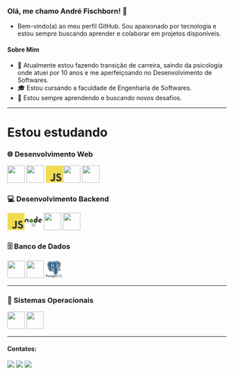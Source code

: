 ### Olá, me chamo André Fischborn! 👋

- Bem-vindo(a) ao meu perfil GitHub. Sou apaixonado por tecnologia e estou sempre buscando aprender e colaborar em projetos disponíveis.

#### Sobre Mim
- 🚀 Atualmente estou fazendo transição de carreira, saindo da psicologia onde atuei por 10 anos e me aperfeiçoando no Desenvolvimento de Softwares.
- 🎓 Estou cursando a faculdade de Engenharia de Softwares.
- 🌱 Estou sempre aprendendo e buscando novos desafios.


---
# Estou estudando

### 🌐 Desenvolvimento Web 
<img loading="lazy" src="https://cdn.jsdelivr.net/gh/devicons/devicon/icons/html5/html5-original-wordmark.svg" width="40" height="40"/> <img loading="lazy" src="https://cdn.jsdelivr.net/gh/devicons/devicon/icons/css3/css3-original-wordmark.svg" width="40" height="40"/> <img loading="lazy" src="https://github.com/devicons/devicon/blob/v2.15.1/icons/javascript/javascript-original.svg" width="40" height="40"/><img loading="lazy" src="https://cdn.jsdelivr.net/gh/devicons/devicon/icons/react/react-original.svg" width="40" height="40"/> <img loading="lazy" src="https://cdn.jsdelivr.net/gh/devicons/devicon/icons/bootstrap/bootstrap-original.svg" width="40" height="40"/>


### 💻 Desenvolvimento Backend 
<img loading="lazy" src="https://github.com/devicons/devicon/blob/v2.15.1/icons/javascript/javascript-original.svg" width="40" height="40"/><img loading="lazy" src="https://github.com/devicons/devicon/blob/v2.15.1/icons/nodejs/nodejs-original-wordmark.svg" width="40" height="40"/>
<img loading="lazy" src="https://cdn.jsdelivr.net/gh/devicons/devicon/icons/python/python-original.svg" width="40" height="40"/> <img loading="lazy" src="https://cdn.jsdelivr.net/gh/devicons/devicon/icons/csharp/csharp-original.svg" width="40" height="40"/>





### 🗄️ Banco de Dados
<img loading="lazy" src="https://cdn.jsdelivr.net/gh/devicons/devicon/icons/mongodb/mongodb-original.svg" width="40" height="40"/> <img loading="lazy" src="https://cdn.jsdelivr.net/gh/devicons/devicon/icons/mysql/mysql-original.svg" width="40" height="40"/>
<img loading="lazy" src="https://github.com/devicons/devicon/blob/v2.15.1/icons/postgresql/postgresql-original-wordmark.svg" width="40" height="40"/>

----
### 🔄 Sistemas Operacionais
<img loading="lazy" src="https://cdn.jsdelivr.net/gh/devicons/devicon/icons/windows8/windows8-original.svg" width="40" height="40"/> <img loading="lazy" src="https://cdn.jsdelivr.net/gh/devicons/devicon/icons/ubuntu/ubuntu-plain-wordmark.svg" width="40" height="40"/>

---
#### Contatos:
<div>
<a href="https://instagram.com/psicologoandregabriel" target="_blank"><img loading="lazy" src="https://img.shields.io/badge/-Instagram-%23E4405F?style=for-the-badge&logo=instagram&logoColor=white" target="_blank"></a>
<a href = "andrefischborn@gmail.com"><img loading="lazy" src="https://img.shields.io/badge/Gmail-D14836?style=for-the-badge&logo=gmail&logoColor=white" target="_blank"></a>
<a href="https://www.linkedin.com/in/andrefischborn" target="_blank"><img loading="lazy" src="https://img.shields.io/badge/-LinkedIn-%230077B5?style=for-the-badge&logo=linkedin&logoColor=white" target="_blank"></a>   
</div>
